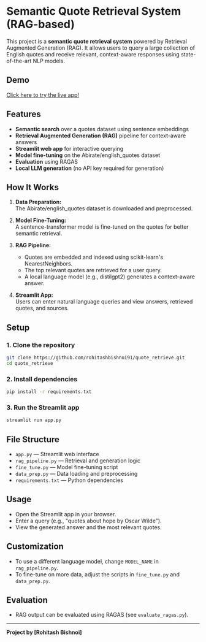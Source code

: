 # Semantic Quote Retrieval System (RAG-based)

This project is a **semantic quote retrieval system** powered by Retrieval Augmented Generation (RAG). It allows users to query a large collection of English quotes and receive relevant, context-aware responses using state-of-the-art NLP models.

## Demo

[Click here to try the live app!](https://rohitashbishnoi91-quote-retrieve-app-pfgk2e.streamlit.app/)

## Features

- **Semantic search** over a quotes dataset using sentence embeddings
- **Retrieval Augmented Generation (RAG)** pipeline for context-aware answers
- **Streamlit web app** for interactive querying
- **Model fine-tuning** on the Abirate/english_quotes dataset
- **Evaluation** using RAGAS
- **Local LLM generation** (no API key required for generation)

## How It Works

1. **Data Preparation:**  
   The Abirate/english_quotes dataset is downloaded and preprocessed.

2. **Model Fine-Tuning:**  
   A sentence-transformer model is fine-tuned on the quotes for better semantic retrieval.

3. **RAG Pipeline:**  
   - Quotes are embedded and indexed using scikit-learn's NearestNeighbors.
   - The top relevant quotes are retrieved for a user query.
   - A local language model (e.g., distilgpt2) generates a context-aware answer.

4. **Streamlit App:**  
   Users can enter natural language queries and view answers, retrieved quotes, and sources.

## Setup

### 1. Clone the repository

```bash
git clone https://github.com/rohitashbishnoi91/quote_retrieve.git
cd quote_retrieve
```

### 2. Install dependencies

```bash
pip install -r requirements.txt
```

### 3. Run the Streamlit app

```bash
streamlit run app.py
```

## File Structure

- `app.py` — Streamlit web interface
- `rag_pipeline.py` — Retrieval and generation logic
- `fine_tune.py` — Model fine-tuning script
- `data_prep.py` — Data loading and preprocessing
- `requirements.txt` — Python dependencies

## Usage

- Open the Streamlit app in your browser.
- Enter a query (e.g., "quotes about hope by Oscar Wilde").
- View the generated answer and the most relevant quotes.

## Customization

- To use a different language model, change `MODEL_NAME` in `rag_pipeline.py`.
- To fine-tune on more data, adjust the scripts in `fine_tune.py` and `data_prep.py`.

## Evaluation

- RAG output can be evaluated using RAGAS (see `evaluate_ragas.py`).



---

**Project by [Rohitash Bishnoi]**
